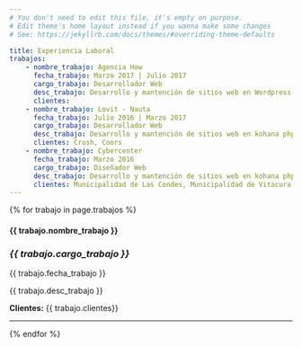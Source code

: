 ```yaml
---
# You don't need to edit this file, it's empty on purpose.
# Edit theme's home layout instead if you wanna make some changes
# See: https://jekyllrb.com/docs/themes/#overriding-theme-defaults

title: Experiencia Laboral
trabajos:
    - nombre_trabajo: Agencia How
      fecha_trabajo: Marzo 2017 | Julio 2017
      cargo_trabajo: Desarrollador Web
      desc_trabajo: Desarrollo y mantención de sitios web en Wordpress  y landings responsivas. Desarrollo de Sitios con Bootstrap y JQuery. Desarrollo de landings con PHP. Creación de sistema de template modular en php.
      clientes: 
    - nombre_trabajo: Lovit - Nauta
      fecha_trabajo: Julio 2016 | Marzo 2017
      cargo_trabajo: Desarrollador Web
      desc_trabajo: Desarrollo y mantención de sitios web en kohana php, mails en html y landings responsive. Desarrollo de Sitios con Bootstrap, JQuery UI, Jquery Mobile. Desarrollo de landings con PHP. Mantención de sitios web con Wordpress. Creación de sistema de registro con PHP y MYSQL. Desarrollo de banners HTML5.
      clientes: Crush, Coors
    - nombre_trabajo: Cybercenter
      fecha_trabajo: Marzo 2016
      cargo_trabajo: Diseñador Web
      desc_trabajo: Desarrollo y mantención de sitios web en kohana php, mails en html y landings responsive. Desarrollo de Sitios con Bootstrap, JQuery UI, Jquery Mobile.
      clientes: Municipalidad de Las Condes, Municipalidad de Vitacura, Justice
---
```

<div class="p-4">
 {% for trabajo in page.trabajos %}
    <article class="my-4">
        <h4>{{ trabajo.nombre_trabajo }}</h4>
        <h3><i>{{ trabajo.cargo_trabajo }}</i></h3>
        <p>{{ trabajo.fecha_trabajo }}</p>
        <p>{{ trabajo.desc_trabajo }}</p>
        <p><strong>Clientes:</strong> {{ trabajo.clientes}}</p>
    </article>
    <hr>
 {% endfor %}
 </div>